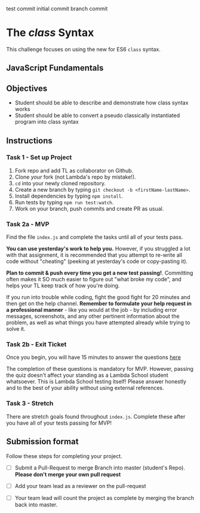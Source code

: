 

test commit
initial commit
branch commit

# The _class_ Syntax

This challenge focuses on using the new for ES6 `class` syntax.

## JavaScript Fundamentals

## Objectives

- Student should be able to describe and demonstrate how class syntax works
- Student should be able to convert a pseudo classically instantiated program into class syntax

## Instructions

### Task 1 - Set up Project

1. Fork repo and add TL as collaborator on Github.
1. Clone _your_ fork (not Lambda's repo by mistake!).
1. `cd` into your newly cloned repository.
1. Create a new branch by typing `git checkout -b <firstName-lastName>`.
1. Install dependencies by typing `npm install`.
1. Run tests by typing `npm run test:watch`.
1. Work on your branch, push commits and create PR as usual.

### Task 2a - MVP

Find the file `index.js` and complete the tasks until all of your tests pass.

**You can use yesterday's work to help you.** However, if you struggled a lot with that assignment, it is recommended that you attempt to re-write all code without "cheating" (peeking at yesterday's code or copy-pasting it).

**Plan to commit & push every time you get a new test passing!**. Committing often makes it SO much easier to figure out "what broke my code", and helps your TL keep track of how you're doing.

If you run into trouble while coding, fight the good fight for 20 minutes and then get on the help channel. __Remember to formulate your help request in a professional manner__ - like you would at the job - by including error messages, screenshots, and any other pertinent information about the problem, as well as what things you have attempted already while trying to solve it.

### Task 2b - Exit Ticket

Once you begin, you will have 15 minutes to answer the questions [here](https://app.codesignal.com/public-test/hDJXzw5555fnbE6b9/WX9iMfWpsToX7S)

The completion of these questions is mandatory for MVP. However, passing the quiz doesn't affect your standing as a Lambda School student whatsoever. This is Lambda School testing itself! Please answer honestly and to the best of your ability without using external references.

### Task 3 - Stretch 

There are stretch goals found throughout `index.js`. Complete these after you have all of your tests passing for MVP!

## Submission format

Follow these steps for completing your project.

- [ ] Submit a Pull-Request to merge <firstName-lastName> Branch into master (student's  Repo). **Please don't merge your own pull request**
- [ ] Add your team lead as a reviewer on the pull-request
- [ ] Your team lead will count the project as complete by merging the branch back into master.


